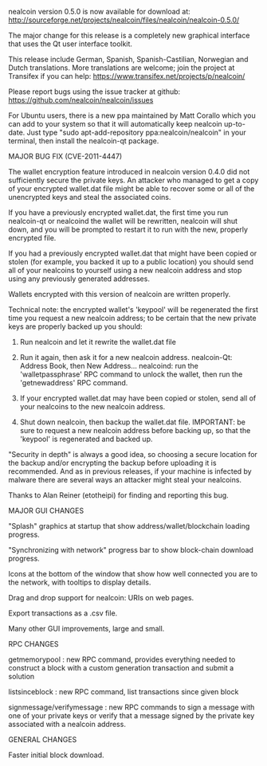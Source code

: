 nealcoin version 0.5.0 is now available for download at:
http://sourceforge.net/projects/nealcoin/files/nealcoin/nealcoin-0.5.0/

The major change for this release is a completely new graphical interface that uses the Qt user interface toolkit.

This release include German, Spanish, Spanish-Castilian, Norwegian and Dutch translations. More translations are welcome; join the project at Transifex if you can help:
https://www.transifex.net/projects/p/nealcoin/

Please report bugs using the issue tracker at github:
https://github.com/nealcoin/nealcoin/issues

For Ubuntu users, there is a new ppa maintained by Matt Corallo which you can add to your system so that it will automatically keep nealcoin up-to-date.  Just type "sudo apt-add-repository ppa:nealcoin/nealcoin" in your terminal, then install the nealcoin-qt package.

MAJOR BUG FIX  (CVE-2011-4447)

The wallet encryption feature introduced in nealcoin version 0.4.0 did not sufficiently secure the private keys. An attacker who
managed to get a copy of your encrypted wallet.dat file might be able to recover some or all of the unencrypted keys and steal the
associated coins.

If you have a previously encrypted wallet.dat, the first time you run nealcoin-qt or nealcoind the wallet will be rewritten, nealcoin will
shut down, and you will be prompted to restart it to run with the new, properly encrypted file.

If you had a previously encrypted wallet.dat that might have been copied or stolen (for example, you backed it up to a public
location) you should send all of your nealcoins to yourself using a new nealcoin address and stop using any previously generated addresses.

Wallets encrypted with this version of nealcoin are written properly.

Technical note: the encrypted wallet's 'keypool' will be regenerated the first time you request a new nealcoin address; to be certain that the
new private keys are properly backed up you should:

1. Run nealcoin and let it rewrite the wallet.dat file

2. Run it again, then ask it for a new nealcoin address.
nealcoin-Qt: Address Book, then New Address...
nealcoind: run the 'walletpassphrase' RPC command to unlock the wallet,  then run the 'getnewaddress' RPC command.

3. If your encrypted wallet.dat may have been copied or stolen, send  all of your nealcoins to the new nealcoin address.

4. Shut down nealcoin, then backup the wallet.dat file.
IMPORTANT: be sure to request a new nealcoin address before backing up, so that the 'keypool' is regenerated and backed up.

"Security in depth" is always a good idea, so choosing a secure location for the backup and/or encrypting the backup before uploading it is recommended. And as in previous releases, if your machine is infected by malware there are several ways an attacker might steal your nealcoins.

Thanks to Alan Reiner (etotheipi) for finding and reporting this bug.

MAJOR GUI CHANGES

"Splash" graphics at startup that show address/wallet/blockchain loading progress.

"Synchronizing with network" progress bar to show block-chain download progress.

Icons at the bottom of the window that show how well connected you are to the network, with tooltips to display details.

Drag and drop support for nealcoin: URIs on web pages.

Export transactions as a .csv file.

Many other GUI improvements, large and small.

RPC CHANGES

getmemorypool : new RPC command, provides everything needed to construct a block with a custom generation transaction and submit a solution

listsinceblock : new RPC command, list transactions since given block

signmessage/verifymessage : new RPC commands to sign a message with one of your private keys or verify that a message signed by the private key associated with a nealcoin address.

GENERAL CHANGES

Faster initial block download.
